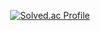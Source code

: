 <div align = "center">
  
[![Solved.ac Profile](http://mazassumnida.wtf/api/v2/generate_badge?boj=songhj)](https://solved.ac/songhj/)
  
</div>
